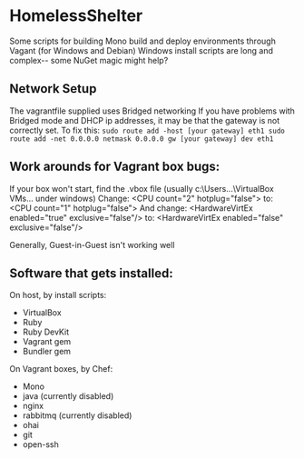 HomelessShelter
===============

Some scripts for building Mono build and deploy environments through Vagant (for Windows and Debian)
Windows install scripts are long and complex-- some NuGet magic might help?

Network Setup
-------------
The vagrantfile supplied uses Bridged networking
If you have problems with Bridged mode and DHCP ip addresses, it may be that the gateway is not correctly set.
To fix this:
``sudo route add -host [your gateway] eth1
sudo route add -net 0.0.0.0 netmask 0.0.0.0 gw [your gateway] dev eth1``

Work arounds for Vagrant box bugs:
-----------------------------------
If your box won't start, find the .vbox file (usually c:\Users\...\VirtualBox VMs\... under windows)
Change: 
    &lt;CPU count="2" hotplug="false"&gt; 
to: 
    &lt;CPU count="1" hotplug="false"&gt; 
And change: 
    &lt;HardwareVirtEx enabled="true" exclusive="false"/&gt; 
to: 
    &lt;HardwareVirtEx enabled="false" exclusive="false"/&gt; 

Generally, Guest-in-Guest isn't working well


Software that gets installed:
-----------------------------
On host, by install scripts:
* VirtualBox
* Ruby
* Ruby DevKit
* Vagrant gem
* Bundler gem

On Vagrant boxes, by Chef:
* Mono
* java (currently disabled)
* nginx
* rabbitmq (currently disabled)
* ohai
* git
* open-ssh

